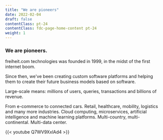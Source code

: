 ```yaml
---
title: "We are pioneers"
date: 2022-02-04
draft: false
contentClass: pt-24
contentClass: fdc-page-home-content pt-24
weight: 1
---
```


### We are pioneers.
freiheit.com technologies was founded in 1999, in the midst of the first internet boom.

Since then, we've been creating custom software platforms and helping them to create their future business models based on software.

Large-scale means: millions of users, queries, transactions and billions of revenue.

From e-commerce to connected cars. Retail, healthcare, mobility, logistics and many more industries. Cloud computing, microservices, artificial intelligence and machine learning platforms. Multi-country, multi-continental. Multi-data center.

<div class="md:px-40 py-10">
    <div class="fdc-scroll fdc-scroll--slide-left">
      {{< youtube Q7WV9XxlAd4 >}}
    </div>
</div>